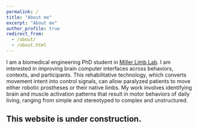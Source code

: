 ```yaml
---
permalink: /
title: "About me"
excerpt: "About me"
author_profile: true
redirect_from: 
  - /about/
  - /about.html
---
```

I am a biomedical engineering PhD student in [Miller Limb Lab](https://www.millerlimblab.com/). I am interested in improving brain computer interfaces across behaviors, contexts, and participants. This rehabilitative technology, which converts movement intent into control signals, can allow paralyzed patients to move either robotic prostheses or their native limbs. My work involves identifying brain and muscle activation patterns that result in motor behaviors of daily living, ranging from simple and stereotyped to complex and unstructured.

<b> This website is under construction. </b>
--